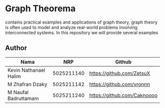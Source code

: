 # Graph Theorema
contains practical examples and applications of graph theory, graph theory is often used to model and analyze real-world problems involving interconnected systems. In this repository we will provide several examples

## Author
| Nama | NRP | Github |
|---------------------------|------------|--------|
|Kevin Nathanael Halim | 5025211140 | https://github.com/ZetsuX |
|M Zhafran Dzaky | 5025211142 | https://github.com/vronnn |
|M Naufal Badruttamam | 5025211240 | https://github.com/Caknoooo |
